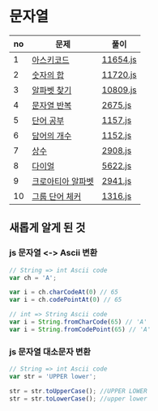 # 문자열

|no|문제|풀이|
|---|----|----|
|1|[아스키코드](https://www.acmicpc.net/problem/11654)|[11654.js](src/11654.py)|
|2|[숫자의 합](https://www.acmicpc.net/problem/11720)|[11720.js](src/11720.js)|
|3|[알파벳 찾기](https://www.acmicpc.net/problem/10809)|[10809.js](src/10809.js)|
|4|[문자열 반복](https://www.acmicpc.net/problem/2675)|[2675.js](src/2675.js)|
|5|[단어 공부](https://www.acmicpc.net/problem/1157)|[1157.js](src/1157.js)|
|6|[담어의 개수](https://www.acmicpc.net/problem/1152)|[1152.js](src/1152.js)|
|7|[상수](https://www.acmicpc.net/problem/2908)|[2908.js](src/2908.js)|
|8|[다이얼](https://www.acmicpc.net/problem/5622)|[5622.js](src/5622.js)|
|9|[크로아티아 알파벳](https://www.acmicpc.net/problem/2941)|[2941.js](src/2941.js)|
|10|[그룹 단어 체커](https://www.acmicpc.net/problem/1316)|[1316.js](src/1316.js)|


## 새롭게 알게 된 것

### js 문자열 <-> Ascii 변환
```javascript
// String => int Ascii code
var ch = 'A';

var i = ch.charCodeAt(0) // 65
var i = ch.codePointAt(0) // 65

// int => String Ascii code
var i = String.fromCharCode(65) // 'A'
var i = String.fromCodePoint(65) // 'A'
```

### js 문자열 대소문자 변환
```javascript
// String => int Ascii code
var str = 'UPPER lower';

str = str.toUpperCase(); //UPPER LOWER
str = str.toLowerCase(); //upper lower

```